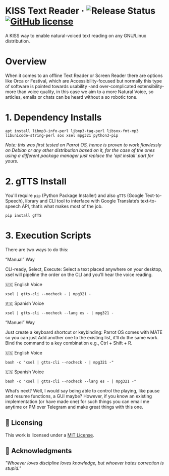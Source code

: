 # KISS Text Reader &middot; ![Release Status](https://img.shields.io/badge/release-v1.0.0-green) [![GitHub license](https://img.shields.io/badge/license-MIT-blue.svg)](LICENSE)
A KISS way to enable natural-voiced text reading on any GNU/Linux distribution.

# **Overview**

When it comes to an offline Text Reader or Screen Reader there are options like Orca or Festival, which are Accessibility-focused but normally this type of software is pointed towards usability -and over-complicated extensibility- more than voice quality, in this case we aim to a more Natural Voice, so articles, emails or chats can be heard without a so robotic tone.

# 1. Dependency Installs

```
apt install libmp3-info-perl libmp3-tag-perl libsox-fmt-mp3 libunicode-string-perl sox xsel mpg321 python3-pip
```
_Note: this was first tested on Parrot OS, hence is proven to work flawlessly on Debian or any other distribution based on it, for the case of the ones using a different package manager just replace the 'apt install' part for yours._

# 2. gTTS Install

You'll require ```pip``` (Python Package Installer) and also ```gTTS``` (Google Text-to-Speech), library and CLI tool to interface with Google Translate’s text-to-speech API, that’s what makes most of the job.

```
pip install gTTS
```

# 3. Execution Scripts

There are two ways to do this:

“Manual” Way

CLI-ready, Select, Execute: Select a text placed anywhere on your desktop, xsel will pipeline the order on the CLI and you’ll hear the voice reading.

:us: English Voice
```
xsel | gtts-cli --nocheck - | mpg321 -
```
:es: Spanish Voice
```
xsel | gtts-cli --nocheck --lang es - | mpg321 -
```

“Manuel” Way

Just create a keyboard shortcut or keybinding: Parrot OS comes with MATE so you can just Add another one to the existing list, it’ll do the same work. Bind the command to a key combination e.g., Ctrl + Shift + R.

:us: English Voice
```
bash -c "xsel | gtts-cli --nocheck - | mpg321 -"
```
:es: Spanish Voice
```
bash -c "xsel | gtts-cli --nocheck --lang es - | mpg321 -"
```
What’s next? Well, I would say being able to control the playing, like pause and resume functions, a GUI maybe? However, if you know an existing implementation (or have made one) for such things you can email me anytime or PM over Telegram and make great things with this one.

## :scroll: Licensing
<a rel="license" href="https://mit-license.org/"></a>This work is licensed under a <a rel="license" href="https://mit-license.org/">MIT License</a>.

## :brain: Acknowledgments

*"Whoever loves discipline loves knowledge, but whoever hates correction is stupid."*
